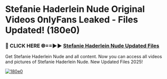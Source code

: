 # Stefanie Haderlein Nude Original Videos 0nlyFans Leaked - Files Updated! (180e0)

<h3>🔴 CLICK HERE 🌐==►► <a href="https://tinyurl.com/4mcuefdz" rel="nofollow">Stefanie Haderlein Nude Updated Files</a></h3>

Get Stefanie Haderlein Nude and all content. Now you can access all videos and pictures of Stefanie Haderlein Nude. New Updated Files 2025!

[![180e0](https://i.imgur.com/StAQSOY.gif)](https://tinyurl.com/4mcuefdz)
